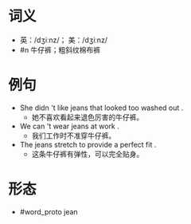 # 词义
- 英：/dʒiːnz/； 美：/dʒiːnz/
- #n 牛仔裤；粗斜纹棉布裤
# 例句
- She didn 't like jeans that looked too washed out .
	- 她不喜欢看起来退色厉害的牛仔裤。
- We can 't wear jeans at work .
	- 我们工作时不准穿牛仔裤。
- The jeans stretch to provide a perfect fit .
	- 这条牛仔裤有弹性，可以完全贴身。
# 形态
- #word_proto jean
